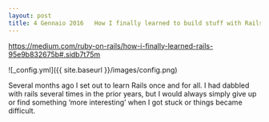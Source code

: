 ```yaml
---
layout: post
title: 4 Gennaio 2016   How I finally learned to build stuff with Rails  Hint: I built 12 different web apps in 12 weeks !!!!!
---
```

https://medium.com/ruby-on-rails/how-i-finally-learned-rails-95e9b832675b#.sidb7t75m

![_config.yml]({{ site.baseurl }}/images/config.png)

Several months ago I set out to learn Rails once and for all. I had dabbled with rails several times in the prior years, but I would always simply give up or find something ‘more interesting’ when I got stuck or things became difficult.


